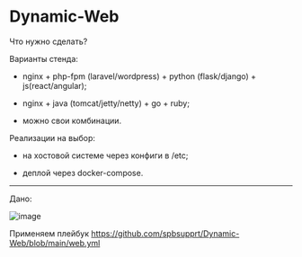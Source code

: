# Dynamic-Web

Что нужно сделать?

Варианты стенда:

- nginx + php-fpm (laravel/wordpress) + python (flask/django) + js(react/angular);

- nginx + java (tomcat/jetty/netty) + go + ruby;

- можно свои комбинации.

Реализации на выбор:

- на хостовой системе через конфиги в /etc;

- деплой через docker-compose.

---

Дано:

![image](https://github.com/user-attachments/assets/4fa46951-3612-42f8-a871-5eb1e30673be)


Применяем плейбук https://github.com/spbsupprt/Dynamic-Web/blob/main/web.yml

